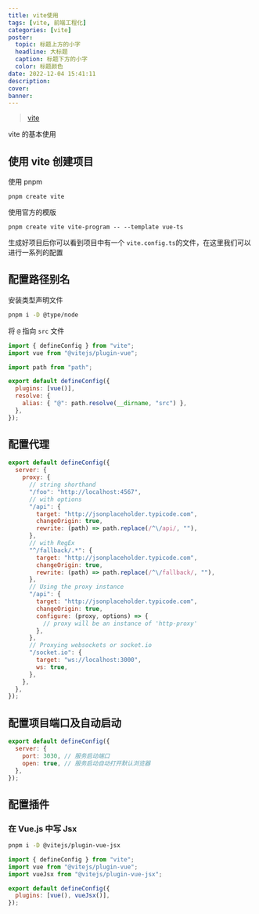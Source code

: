 ```yaml
---
title: vite使用
tags: [vite, 前端工程化]
categories: [vite]
poster:
  topic: 标题上方的小字
  headline: 大标题
  caption: 标题下方的小字
  color: 标题颜色
date: 2022-12-04 15:41:11
description:
cover:
banner:
---
```


> [vite](https://vitejs.dev/)

vite 的基本使用

## 使用 vite 创建项目

使用 pnpm

```shell
pnpm create vite
```

使用官方的模版

```shell
pnpm create vite vite-program -- --template vue-ts
```

生成好项目后你可以看到项目中有一个 `vite.config.ts`的文件，在这里我们可以进行一系列的配置

## 配置路径别名

安装类型声明文件

```bash
pnpm i -D @type/node
```

将 `@` 指向 `src` 文件

```js
import { defineConfig } from "vite";
import vue from "@vitejs/plugin-vue";

import path from "path";

export default defineConfig({
  plugins: [vue()],
  resolve: {
    alias: { "@": path.resolve(__dirname, "src") },
  },
});
```

## 配置代理

```js
export default defineConfig({
  server: {
    proxy: {
      // string shorthand
      "/foo": "http://localhost:4567",
      // with options
      "/api": {
        target: "http://jsonplaceholder.typicode.com",
        changeOrigin: true,
        rewrite: (path) => path.replace(/^\/api/, ""),
      },
      // with RegEx
      "^/fallback/.*": {
        target: "http://jsonplaceholder.typicode.com",
        changeOrigin: true,
        rewrite: (path) => path.replace(/^\/fallback/, ""),
      },
      // Using the proxy instance
      "/api": {
        target: "http://jsonplaceholder.typicode.com",
        changeOrigin: true,
        configure: (proxy, options) => {
          // proxy will be an instance of 'http-proxy'
        },
      },
      // Proxying websockets or socket.io
      "/socket.io": {
        target: "ws://localhost:3000",
        ws: true,
      },
    },
  },
});
```

## 配置项目端口及自动启动

```js
export default defineConfig({
  server: {
    port: 3030, // 服务启动端口
    open: true, // 服务启动自动打开默认浏览器
  },
});
```

## 配置插件

### 在 Vue.js 中写 Jsx

```bash
pnpm i -D @vitejs/plugin-vue-jsx
```

```js
import { defineConfig } from "vite";
import vue from "@vitejs/plugin-vue";
import vueJsx from "@vitejs/plugin-vue-jsx";

export default defineConfig({
  plugins: [vue(), vueJsx()],
});
```
